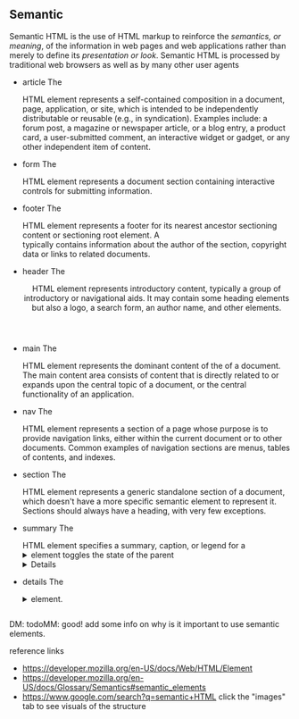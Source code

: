 ## Semantic

Semantic HTML is the use of HTML markup to reinforce the *semantics, or meaning*, of the information in web pages and web applications rather than merely to define its *presentation or look*. Semantic HTML is processed by traditional web browsers as well as by many other user agents

- article
  The <article> HTML element represents a self-contained composition in a document, page, application, or site, which is intended to be independently distributable or reusable (e.g., in syndication). Examples include: a forum post, a magazine or newspaper article, or a blog entry, a product card, a user-submitted comment, an interactive widget or gadget, or any other independent item of content.

- form
  The <form> HTML element represents a document section containing interactive controls for submitting information.

- footer
  The <footer> HTML element represents a footer for its nearest ancestor sectioning content or sectioning root element. A <footer> typically contains information about the author of the section, copyright data or links to related documents.

- header
  The <header> HTML element represents introductory content, typically a group of introductory or navigational aids. It may contain some heading elements but also a logo, a search form, an author name, and other elements.

- main
  The <main> HTML element represents the dominant content of the <body> of a document. The main content area consists of content that is directly related to or expands upon the central topic of a document, or the central functionality of an application.

- nav
  The <nav> HTML element represents a section of a page whose purpose is to provide navigation links, either within the current document or to other documents. Common examples of navigation sections are menus, tables of contents, and indexes.

- section
  The <section> HTML element represents a generic standalone section of a document, which doesn't have a more specific semantic element to represent it. Sections should always have a heading, with very few exceptions.

- summary
  The <summary> HTML element specifies a summary, caption, or legend for a <details> element's disclosure box. Clicking the <summary> element toggles the state of the parent <details> element open and closed.

- details
  The <details> HTML element creates a disclosure widget in which information is visible only when the widget is toggled into an "open" state. A summary or label must be provided using the <summary> element.

DM: todoMM: good! add some info on why is it important to use semantic elements.

reference links
* https://developer.mozilla.org/en-US/docs/Web/HTML/Element 
* https://developer.mozilla.org/en-US/docs/Glossary/Semantics#semantic_elements
* https://www.google.com/search?q=semantic+HTML click the "images" tab to see visuals of the structure



